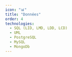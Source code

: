 ```yaml
---
icon: "📊"
title: "Données"
order: 4
technologies:
  - SQL (LID, LMD, LDD, LCD)
  - UML
  - PostgreSQL
  - MySQL
  - MongoDb
---
```

